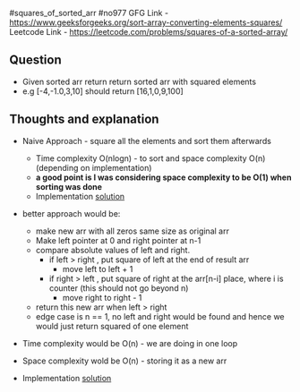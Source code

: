 #squares_of_sorted_arr
#no977
GFG Link - https://www.geeksforgeeks.org/sort-array-converting-elements-squares/
Leetcode Link - https://leetcode.com/problems/squares-of-a-sorted-array/
## Question
- Given sorted arr return return sorted arr with squared elements
- e.g [-4,-1.0,3,10] should return [16,1,0,9,100]

## Thoughts and explanation
- Naive Approach - square all the elements and sort them afterwards 
	- Time complexity O(nlogn) - to sort and space complexity O(n) (depending on implementation)
	- **a good point is I was considering space complexity to be O(1) when sorting was done**
	- Implementation [solution](squaresSortedArray.py)

- better approach would be:
	- make new arr with all zeros same size as original arr
	- Make left pointer at 0 and right pointer at n-1
	- compare absolute values of left and right.
		- if left > right , put square of left at the end of result  arr
			- move left to left + 1
		- if right > left , put square of right at the arr[n-i] place, where i is counter (this should not go beyond n)
			- move right to right - 1
	- return this new arr when left > right	
	- edge case is n == 1, no left and right would be found and hence we would just return squared of one element 
- Time complexity would be O(n) - we are doing in one loop 
- Space complexity wold be O(n) - storing it as a new arr
- Implementation [solution](squaresSortedArray.py)
			
